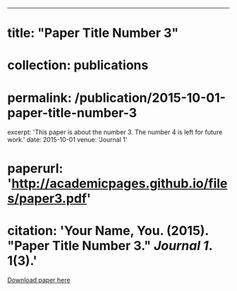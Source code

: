 ---
# title: "Paper Title Number 3"
# collection: publications
# permalink: /publication/2015-10-01-paper-title-number-3
excerpt: 'This paper is about the number 3. The number 4 is left for future work.'
date: 2015-10-01
venue: 'Journal 1'
# paperurl: 'http://academicpages.github.io/files/paper3.pdf'
# citation: 'Your Name, You. (2015). &quot;Paper Title Number 3.&quot; <i>Journal 1</i>. 1(3).'

<!-- This paper is about the number 3. The number 4 is left for future work. -->

[Download paper here](http://academicpages.github.io/files/paper3.pdf)

<!-- Recommended citation: Your Name, You. (2015). "Paper Title Number 3." <i>Journal 1</i>. 1(3). -->